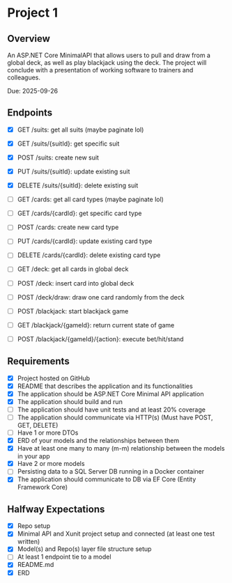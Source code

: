 # Project 1

## Overview

An ASP.NET Core MinimalAPI that allows users to pull and draw from a global deck, as well as play blackjack using the deck.
The project will conclude with a presentation of working software to trainers and colleagues.

Due: 2025-09-26

## Endpoints

- [X] GET /suits: get all suits (maybe paginate lol)
- [X] GET /suits/{suitId}: get specific suit
- [X] POST /suits: create new suit
- [X] PUT /suits/{suitId}: update existing suit
- [X] DELETE /suits/{suitId}: delete existing suit

- [ ] GET /cards: get all card types (maybe paginate lol)
- [ ] GET /cards/{cardId}: get specific card type
- [ ] POST /cards: create new card type
- [ ] PUT /cards/{cardId}: update existing card type
- [ ] DELETE /cards/{cardId}: delete existing card type

- [ ] GET /deck: get all cards in global deck
- [ ] POST /deck: insert card into global deck
- [ ] POST /deck/draw: draw one card randomly from the deck

- [ ] POST /blackjack: start blackjack game
- [ ] GET /blackjack/{gameId}: return current state of game
- [ ] POST /blackjack/{gameId}/{action}: execute bet/hit/stand 

## Requirements

- [X] Project hosted on GitHub
- [X] README that describes the application and its functionalities
- [X] The application should be ASP.NET Core Minimal API application
- [X] The application should build and run
- [ ] The application should have unit tests and at least 20% coverage
- [ ] The application should communicate via HTTP(s) (Must have POST, GET, DELETE)
- [ ] Have 1 or more DTOs
- [X] ERD of your models and the relationships between them
- [X] Have at least one many to many (m-m) relationship between the models in your app
- [X] Have 2 or more models
- [ ] Persisting data to a SQL Server DB running in a Docker container
- [X] The application should communicate to DB via EF Core (Entity Framework Core)

## Halfway Expectations

- [X] Repo setup
- [X] Minimal API and Xunit project setup and connected (at least one test written)
- [X] Model(s) and Repo(s) layer file structure setup
- [ ] At least 1 endpoint tie to a model
- [X] README.md
- [X] ERD

